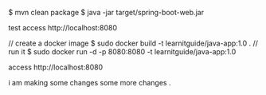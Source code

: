 $ mvn clean package
$ java -jar target/spring-boot-web.jar

test  access http://localhost:8080

// create a docker image
$ sudo docker build -t learnitguide/java-app:1.0 .
// run it
$ sudo docker run -d -p 8080:8080 -t learnitguide/java-app:1.0

access http://localhost:8080

i am making some changes
some more changes .